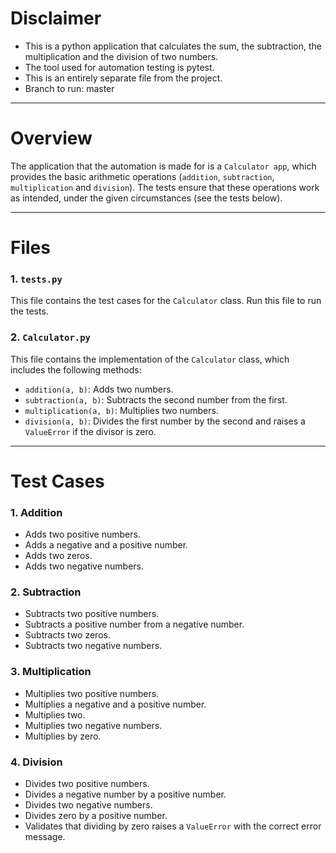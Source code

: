 # Disclaimer
- This is a python application that calculates the sum, the subtraction, the multiplication and the division of two numbers. 
- The tool used for automation testing is pytest. 
- This is an entirely separate file from the project.
- Branch to run: master

---

# Overview

The application that the automation is made for is a `Calculator app`, which provides the basic arithmetic operations (`addition`, `subtraction`, `multiplication` and `division`). 
The tests ensure that these operations work as intended, under the given circumstances (see the tests below).

---

# Files
### 1. `tests.py`
This file contains the test cases for the `Calculator` class.
Run this file to run the tests.

### 2. `Calculator.py`
This file contains the implementation of the `Calculator` class, which includes the following methods:
- `addition(a, b)`: Adds two numbers.
- `subtraction(a, b)`: Subtracts the second number from the first.
- `multiplication(a, b)`: Multiplies two numbers.
- `division(a, b)`: Divides the first number by the second and raises a `ValueError` if the divisor is zero.

---

# Test Cases

### 1. **Addition**
- Adds two positive numbers.
- Adds a negative and a positive number.
- Adds two zeros.
- Adds two negative numbers.

### 2. **Subtraction**
- Subtracts two positive numbers.
- Subtracts a positive number from a negative number.
- Subtracts two zeros.
- Subtracts two negative numbers.

### 3. **Multiplication**
- Multiplies two positive numbers.
- Multiplies a negative and a positive number.
- Multiplies two.
- Multiplies two negative numbers.
- Multiplies by zero.

### 4. **Division**
- Divides two positive numbers.
- Divides a negative number by a positive number.
- Divides two negative numbers.
- Divides zero by a positive number.
- Validates that dividing by zero raises a `ValueError` with the correct error message.
